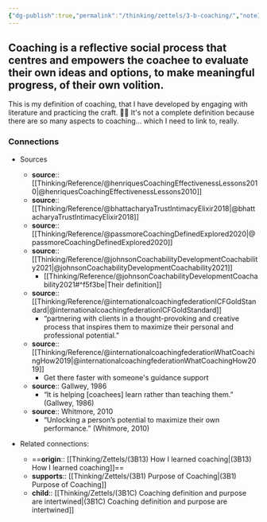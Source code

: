 ```yaml
---
{"dg-publish":true,"permalink":"/thinking/zettels/3-b-coaching/","noteIcon":"","created":"2025-03-18T03:28","updated":"2025-06-01T11:23"}
---
```


## Coaching is a reflective social process that centres and empowers the coachee to evaluate their own ideas and options, to make meaningful progress, of their own volition.  

This is my definition of coaching, that I have developed by engaging with literature and practicing the craft. 💖😌 It's not a complete definition because there are so many aspects to coaching... which I need to link to, really. 

### Connections 
- Sources 
	- **source**:: [[Thinking/Reference/@henriquesCoachingEffectivenessLessons2010\|@henriquesCoachingEffectivenessLessons2010]]
	- **source**:: [[Thinking/Reference/@bhattacharyaTrustIntimacyElixir2018\|@bhattacharyaTrustIntimacyElixir2018]]
	- **source**:: [[Thinking/Reference/@passmoreCoachingDefinedExplored2020\|@passmoreCoachingDefinedExplored2020]]
	- **source**:: [[Thinking/Reference/@johnsonCoachabilityDevelopmentCoachability2021\|@johnsonCoachabilityDevelopmentCoachability2021]]
		- [[Thinking/Reference/@johnsonCoachabilityDevelopmentCoachability2021#^f5f3be\|Their definition]]
	 - **source**::  [[Thinking/Reference/@internationalcoachingfederationICFGoldStandard\|@internationalcoachingfederationICFGoldStandard]]
		- “partnering with clients in a thought-provoking and creative process that inspires them to maximize their personal and professional potential.” 
	-  **source**:: [[Thinking/Reference/@internationalcoachingfederationWhatCoachingHow2019\|@internationalcoachingfederationWhatCoachingHow2019]]
		- Get there faster with someone's guidance support 
	- **source**:: Gallwey, 1986 
		- “It is helping [coachees] learn rather than teaching them.” (Gallwey, 1986)
	- **source**:: Whitmore, 2010
		- “Unlocking a person’s potential to maximize their own performance.” (Whitmore, 2010)

- Related connections: 
	- ==**origin**:: [[Thinking/Zettels/(3B13) How I learned coaching\|(3B13) How I learned coaching]]==
	- **supports**:: [[Thinking/Zettels/(3B1) Purpose of Coaching\|(3B1) Purpose of Coaching]]
	- **child**:: [[Thinking/Zettels/(3B1C) Coaching definition and purpose are intertwined\|(3B1C) Coaching definition and purpose are intertwined]]

 


